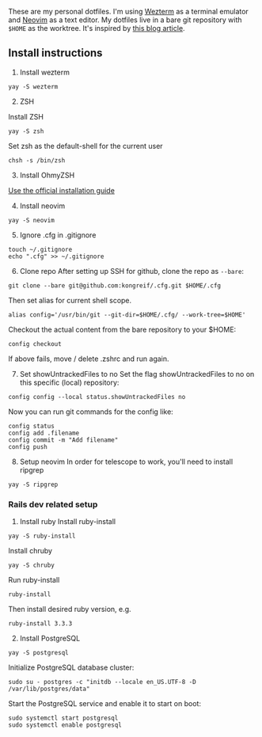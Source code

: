 These are my personal dotfiles.
I'm using [Wezterm](https://wezfurlong.org/wezterm/index.html) as a terminal emulator and [Neovim](https://neovim.io/) as a text editor.
My dotfiles live in a bare git repository with `$HOME` as the worktree. It's inspired by [this blog article](https://www.atlassian.com/git/tutorials/dotfiles).

## Install instructions

1. Install wezterm

```shell-session
yay -S wezterm
```

2. ZSH

Install ZSH
```shell-session
yay -S zsh
```
Set zsh as the default-shell for the current user
```shell-session
chsh -s /bin/zsh
```
3. Install OhmyZSH

[Use the official installation guide](https://ohmyz.sh/#install)

4. Install neovim

```shell-session
yay -S neovim
```

5. Ignore .cfg in .gitignore

```shell-session
touch ~/.gitignore
echo ".cfg" >> ~/.gitignore
```

6. Clone repo
After setting up SSH for github, clone the repo as `--bare`:

```shell-session
git clone --bare git@github.com:kongreif/.cfg.git $HOME/.cfg
```

Then set alias for current shell scope.

```shell-session
alias config='/usr/bin/git --git-dir=$HOME/.cfg/ --work-tree=$HOME'
```

Checkout the actual content from the bare repository to your $HOME:

```shell-session
config checkout
```
If above fails, move / delete .zshrc and run again.


7. Set showUntrackedFiles to no
Set the flag showUntrackedFiles to no on this specific (local) repository:
```shell-session
config config --local status.showUntrackedFiles no
```

Now you can run git commands for the config like:
```shell-session
config status
config add .filename
config commit -m "Add filename"
config push
```

8. Setup neovim
In order for telescope to work, you'll need to install ripgrep

```shell-session
yay -S ripgrep
```

### Rails dev related setup

1. Install ruby
Install ruby-install
```shell-session
yay -S ruby-install
```

Install chruby
```shell-session
yay -S chruby
```

Run ruby-install
```shell-session
ruby-install
```

Then install desired ruby version, e.g.
```shell-session
ruby-install 3.3.3
```

2. Install PostgreSQL
```shell-session
yay -S postgresql
```

Initialize PostgreSQL database cluster:
```shell-session
sudo su - postgres -c "initdb --locale en_US.UTF-8 -D /var/lib/postgres/data"
```

Start the PostgreSQL service and enable it to start on boot:
```shell-session
sudo systemctl start postgresql
sudo systemctl enable postgresql
```
